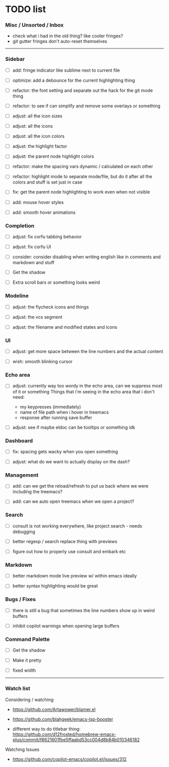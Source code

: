 # TODO list

### Misc / Unsorted / Inbox
- check what i had in the old thing? like cooler fringes?
- git gutter fringes don't auto-reset themselves

---------------

### Sidebar
- [ ] add: fringe indicator like sublime next to current file
- [ ] optimize: add a debounce for the current highlighting thing
- [ ] refactor: the font setting and separate out the hack for the git mode thing
- [ ] refactor: to see if can simplify and remove some overlays or something
- [ ] adjust: all the icon sizes
- [ ] adjust: all the icons
- [ ] adjust: all the icon colors
- [ ] adjust: the highlight factor
- [ ] adjust: the parent node highlight colors
- [ ] refactor: make the spacing vars dynamic / calculated on each other
- [ ] refactor: highlight mode to separate mode/file, but do it after all the colors and stuff is set just in case
- [ ] fix: get the parent node highlighting to work even when not visible
- [ ] add: mouse hover styles
- [ ] add: smooth hover animations


### Completion
- [ ] adjust: fix corfu tabbing behavior
- [ ] adjust: fix corfu UI
- [ ] consider: consider disabling when writing english like in comments and markdown and stuff

- [ ] Get the shadow
- [ ] Extra scroll bars or something looks weird


### Modeline
- [ ] adjust: the flycheck icons and things
- [ ] adjust: the vcs segment
- [ ] adjust: the filename and modified states and icons


### UI
- [ ] adjust: get more space between the line numbers and the actual content
- [ ] wish: smooth blinking cursor


### Echo area
- [ ] adjust: currently way too wordy in the echo area, can we suppress most of it or something
    Things that i'm seeing in the echo area that i don't need:
    - my keypresses (immediately)
    - name of file path when i hover in treemacs
    - response after running save buffer
- [ ] adjust: see if maybe eldoc can be tooltips or something idk


### Dashboard
- [ ] fix: spacing gets wacky when you open something
- [ ] adjust: what do we want to actually display on the dash?


### Management
- [ ] add: can we get the reload/refresh to put us back where we were including the treemacs?
- [ ] add: can we auto open treemacs when we open a project?


### Search
- [ ] consult is not working everywhere, like project search - needs debugging
- [ ] better regexp / search replace thing with previews
- [ ] figure out how to properly use consult and embark etc


### Markdown
- [ ] better markdown mode live preview w/ within emacs ideally
- [ ] better syntax highlighting would be great


### Bugs / Fixes
- [ ] there is still a bug that sometimes the line numbers show up in weird buffers
- [ ] inhibit copilot warnings when opening large buffers


### Command Palette
- [ ] Get the shadow
- [ ] Make it pretty
- [ ] fixed width



-----------


### Watch list

Considering / watching
- https://github.com/Artawower/blamer.el
- https://github.com/blahgeek/emacs-lsp-booster

- different way to do titlebar thing: https://github.com/d12frosted/homebrew-emacs-plus/commit/f8621601fbe5ffaabd53cc004d8b84b010346182

Watching Issues
- https://github.com/copilot-emacs/copilot.el/issues/312

